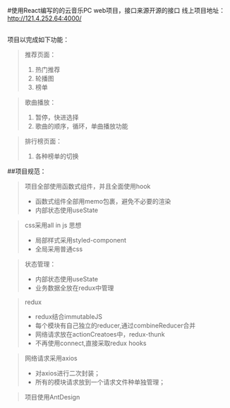 #使用React编写的的云音乐PC web项目，接口来源开源的接口
线上项目地址：http://121.4.252.64:4000/
##
项目以完成如下功能：
> 推荐页面：
> 1. 热门推荐
> 2. 轮播图
> 3. 榜单

> 歌曲播放：
> 1. 暂停，快进选择
> 2. 歌曲的顺序，循环，单曲播放功能

> 排行榜页面：
> 1. 各种榜单的切换

##项目规范：
> 项目全部使用函数式组件，并且全面使用hook
> + 函数式组件全部用memo包裹，避免不必要的渲染
> + 内部状态使用useState

>css采用all in js 思想
> + 局部样式采用styled-component
> + 全局采用普通css

> 状态管理：
> + 内部状态使用useState
> + 业务数据全放在redux中管理

> redux
> + redux结合immutableJS
> + 每个模块有自己独立的reducer,通过combineReducer合并
> + 网络请求放在actionCreatoes中，redux-thunk
> + 不再使用connect,直接采取redux hooks

> 网络请求采用axios
> + 对axios进行二次封装；
> +  所有的模块请求放到一个请求文件种单独管理；

> 项目使用AntDesign

